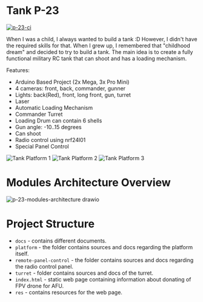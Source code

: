 # Tank P-23
[![p-23-ci](https://github.com/AlieksieievYurii/Tank/actions/workflows/main.yml/badge.svg)](https://github.com/AlieksieievYurii/Tank/actions/workflows/main.yml)

When I was a child, I always wanted to build a tank :D However, I didn't have the required skills for that. When I grew up,
I remembered that "childhood dream" and decided to try to build a tank. The main idea is to create a fully functional military RC
tank that can shoot and has a loading mechanism.

Features:
- Arduino Based Project (2x Mega, 3x Pro Mini)
- 4 cameras: front, back, commander, gunner
- Lights: back(Red), front, long front, gun, turret
- Laser
- Automatic Loading Mechanism
- Commander Turret
- Loading Drum can contain 6 shells
- Gun angle: -10..15 degrees
- Can shoot
- Radio control using nrf24l01
- Special Panel Control

![Tank Platform 1](https://github.com/AlieksieievYurii/P-23/assets/39415360/aa100399-352b-4e76-bb74-02f8acf59fc8)
![Tank Platform 2](https://github.com/AlieksieievYurii/P-23/assets/39415360/e697cb0c-ef1e-459d-8845-2fcfade69cf9)
![Tank Platform 3](https://github.com/AlieksieievYurii/P-23/assets/39415360/0c03724d-af4b-43fe-aa4b-5b64b1bab898)


# Modules Architecture Overview

![p-23-modules-architecture drawio](https://github.com/AlieksieievYurii/P-23/assets/39415360/693e9efb-c09d-47fd-a3eb-a4c00fb6d0d7)


# Project Structure

* `docs` - contains different documents.
* `platform` - the folder contains sources and docs regarding the platform itself.
* `remote-panel-control` - the folder contains sources and docs regarding the radio control panel.
* `turret` - folder contains sources and docs of the turret.
* `index.html` - static web page containing information about donating of FPV drone for AFU.
* `res` - contains resources for the web page.
